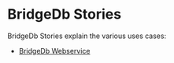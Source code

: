 # BridgeDb Stories

BridgeDb Stories explain the various uses cases:

* [BridgeDb Webservice](webservice.md)

